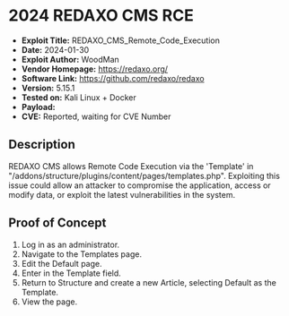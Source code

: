 # 2024 REDAXO CMS RCE
- **Exploit Title:** REDAXO_CMS_Remote_Code_Execution
- **Date:** 2024-01-30
- **Exploit Author:** WoodMan
- **Vendor Homepage:** https://redaxo.org/
- **Software Link:** https://github.com/redaxo/redaxo
- **Version:** 5.15.1
- **Tested on:** Kali Linux + Docker
- **Payload:** <?php system('cat /etc/passwd'); ?>
- **CVE:** Reported, waiting for CVE Number

## Description
REDAXO CMS allows Remote Code Execution via the 'Template' in "/addons/structure/plugins/content/pages/templates.php". Exploiting this issue could allow an attacker to compromise the application, access or modify data, or exploit the latest vulnerabilities in the system.

## Proof of Concept
1. Log in as an administrator.
2. Navigate to the Templates page.
3. Edit the Default page.
4. Enter <?php system("cat /etc/passwd"); ?> in the Template field.
5. Return to Structure and create a new Article, selecting Default as the Template.
6. View the page.

